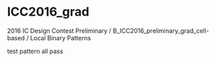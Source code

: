 # ICC2016_grad
2016 IC Design Contest Preliminary / B_ICC2016_preliminary_grad_cell-based / Local Binary Patterns

test pattern all pass
